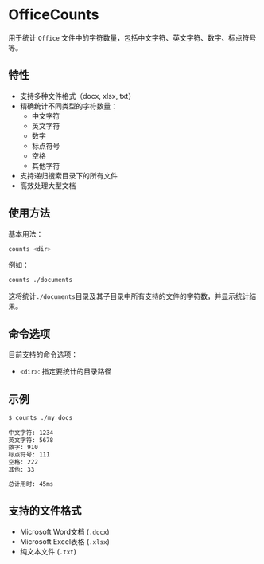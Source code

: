 # OfficeCounts

用于统计 `Office` 文件中的字符数量，包括中文字符、英文字符、数字、标点符号等。

## 特性

- 支持多种文件格式（docx, xlsx, txt）
- 精确统计不同类型的字符数量：
  - 中文字符
  - 英文字符
  - 数字
  - 标点符号
  - 空格
  - 其他字符
- 支持递归搜索目录下的所有文件
- 高效处理大型文档

## 使用方法

基本用法：

```bash
counts <dir>
```

例如：

```bash
counts ./documents
```

这将统计`./documents`目录及其子目录中所有支持的文件的字符数，并显示统计结果。

## 命令选项

目前支持的命令选项：

- `<dir>`: 指定要统计的目录路径

## 示例

```bash
$ counts ./my_docs
 
中文字符: 1234
英文字符: 5678
数字: 910
标点符号: 111
空格: 222
其他: 33

总计用时: 45ms
```

## 支持的文件格式

- Microsoft Word文档 (`.docx`)
- Microsoft Excel表格 (`.xlsx`) 
- 纯文本文件 (`.txt`)
